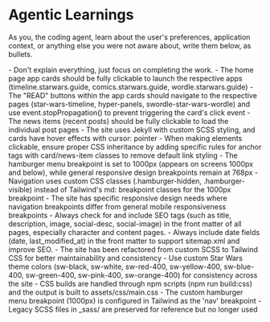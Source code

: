 # Agentic Learnings

As you, the coding agent, learn about the user's preferences, application context, or anything else you were not aware about, write them below, as bullets.

<learnings>
- Don't explain everything, just focus on completing the work.
- The home page app cards should be fully clickable to launch the respective apps (timeline.starwars.guide, comics.starwars.guide, wordle.starwars.guide)
- The "READ" buttons within the app cards should navigate to the respective pages (star-wars-timeline, hyper-panels, swordle-star-wars-wordle) and use event.stopPropagation() to prevent triggering the card's click event
- The news items (recent posts) should be fully clickable to load the individual post pages
- The site uses Jekyll with custom SCSS styling, and cards have hover effects with cursor: pointer
- When making elements clickable, ensure proper CSS inheritance by adding specific rules for anchor tags with card/news-item classes to remove default link styling
- The hamburger menu breakpoint is set to 1000px (appears on screens 1000px and below), while general responsive design breakpoints remain at 768px
- Navigation uses custom CSS classes (.hamburger-hidden, .hamburger-visible) instead of Tailwind's md: breakpoint classes for the 1000px breakpoint
- The site has specific responsive design needs where navigation breakpoints differ from general mobile responsiveness breakpoints
- Always check for and include SEO tags (such as title, description, image, social-desc, social-image) in the front matter of all pages, especially character and content pages.
- Always include date fields (date, last_modified_at) in the front matter to support sitemap.xml and improve SEO.
- The site has been refactored from custom SCSS to Tailwind CSS for better maintainability and consistency
- Use custom Star Wars theme colors (sw-black, sw-white, sw-red-400, sw-yellow-400, sw-blue-400, sw-green-400, sw-pink-400, sw-orange-400) for consistency across the site
- CSS builds are handled through npm scripts (npm run build:css) and the output is built to assets/css/main.css
- The custom hamburger menu breakpoint (1000px) is configured in Tailwind as the 'nav' breakpoint
- Legacy SCSS files in _sass/ are preserved for reference but no longer used
</learnings>